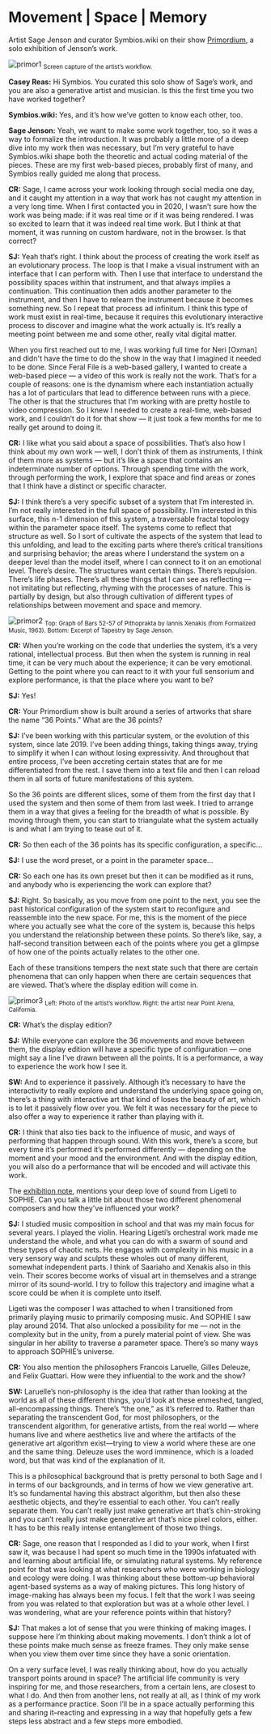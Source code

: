 # Movement | Space | Memory

Artist Sage Jenson and curator Symbios.wiki on their show [Primordium](https://feralfile.com/exhibitions/primordium-i8m), a solo exhibition of Jenson’s work.

![primor1](https://github.com/bitmark-inc/feral-file-docs/assets/62201063/a4298f06-6407-47b9-b297-4bed51fff00b)
<sub>Screen capture of the artist’s workflow.</sub>

**Casey Reas:** Hi Symbios. You curated this solo show of Sage’s work, and you are also a generative artist and musician. Is this the first time you two have worked together?

**Symbios.wiki:** Yes, and it’s how we’ve gotten to know each other, too.

**Sage Jenson:** Yeah, we want to make some work together, too, so it was a way to formalize the introduction. It was probably a little more of a deep dive into my work then was necessary, but I’m very grateful to have Symbios.wiki shape both the theoretic and actual coding material of the pieces. These are my first web-based pieces, probably first of many, and Symbios really guided me along that process.

**CR:** Sage, I came across your work looking through social media one day, and it caught my attention in a way that work has not caught my attention in a very long time. When I first contacted you in 2020, I wasn’t sure how the work was being made: if it was real time or if  it was being rendered. I was so excited to learn that it was indeed real time work. But I think at that moment, it was running on custom hardware, not in the browser. Is that correct?

**SJ:** Yeah that’s right. I think about the process of creating the work itself as an evolutionary process. The loop is that I make a visual instrument with an interface that I can perform with. Then I use that interface to understand the possibility spaces within that instrument, and that always implies a continuation. This continuation then adds another parameter to the instrument, and then I have to relearn the instrument because it becomes something new. So I repeat that process ad infinitum. I think this type of work must exist in real-time, because it requires this evolutionary interactive process to discover and imagine what the work actually is. It’s really a meeting point between me and some other, really vital digital matter.

When you first reached out to me, I was working full time for Neri [Oxman] and didn't have the time to do the show in the way that I imagined it needed to be done. Since Feral File is a web-based gallery, I wanted to create a web-based piece — a video of this work is really not the work. That’s for a couple of reasons: one is the dynamism where each instantiation actually has a lot of particulars that lead to difference between runs with a piece. The other is that the structures that I’m working with are pretty hostile to video compression. So I knew I needed to create a real-time, web-based work, and I couldn’t do it for that show — it just took a few months for me to really get around to doing it.

**CR:** I like what you said about a space of possibilities. That’s also how I think about my own work — well, I don’t think of them as instruments, I think of them more as systems — but it’s like a space that contains an indeterminate number of options. Through spending time with the work, through performing the work, I explore that space and find areas or zones that I think have a distinct or specific character.

**SJ:** I think there’s a very specific subset of a system that I’m interested in. I’m not really interested in the full space of possibility. I’m interested in this surface, this n-1 dimension of this system, a traversable fractal topology within the parameter space itself. The systems come to reflect that structure as well. So I sort of cultivate the aspects of the system that lead to this unfolding, and lead to the exciting parts where there’s critical transitions and surprising behavior; the areas where I understand the system on a deeper level than the model itself, where I can connect to it on an emotional level. There’s desire. The structures want certain things. There’s repulsion. There’s life phases. There’s all these things that I can see as reflecting — not imitating but reflecting, rhyming with the processes of nature. This is partially by design, but also through cultivation of different types of relationships between movement and space and memory.

![primor2](https://github.com/bitmark-inc/feral-file-docs/assets/62201063/1394dd08-2e25-4273-ae45-7a2f3a6ffc4d)
<sub>Top: Graph of Bars 52-57 of Pithoprakta by Iannis Xenakis (from Formalized Music, 1963). Bottom: Excerpt of Tapestry by Sage Jenson.</sub>

**CR:** When you’re working on the code that underlies the system, it’s a very rational, intellectual process. But then when the system is running in real time, it can be very much about the experience; it can be very emotional. Getting to the point where you can react to it with your full sensorium and explore performance, is that the place where you want to be?

**SJ:** Yes!

**CR:** Your Primordium show is built around a series of artworks that share the name “36 Points.” What are the 36 points?

**SJ:** I’ve been working with this particular system, or the evolution of this system, since late 2019. I’ve been adding things, taking things away, trying to simplify it when I can without losing expressivity. And throughout that entire process, I’ve been accreting certain states that are for me differentiated from the rest. I save them into a text file and then I can reload them in all sorts of future manifestations of this system.

So the 36 points are different slices, some of them from the first day that I used the system and then some of them from last week. I tried to arrange them in a way that gives a feeling for the breadth of what is possible. By moving through them, you can start to triangulate what the system actually is and what I am trying to tease out of it.

**CR:** So then each of the 36 points has its specific configuration, a specific...

**SJ:** I use the word preset, or a point in the parameter space…

**CR:** So each one has its own preset but then it can be modified as it runs, and anybody who is experiencing the work can explore that?

**SJ:** Right. So basically, as you move from one point to the next, you see the past historical configuration of the system start to reconfigure and reassemble into the new space. For me, this is the moment of the piece where you actually see what the core of the system is, because this helps you understand the relationship between these points. So there’s like, say, a half-second transition between each of the points where you get a glimpse of how one of the points actually relates to the other one.

Each of these transitions tempers the next state such that there are certain phenomena that can only happen when there are certain sequences that are viewed. That’s where the display edition will come in.

![primor3](https://github.com/bitmark-inc/feral-file-docs/assets/62201063/f3f37f57-2ee1-464f-9999-4133689735d2)
<sub>Left: Photo of the artist’s workflow. Right: the artist near Point Arena, California.</sub>

**CR:** What’s the display edition?

**SJ:** While everyone can explore the 36 movements and move between them, the display edition will have a specific type of configuration — one might say a line I’ve drawn between all the points. It is a performance, a way to experience the work how I see it.

**SW:** And to experience it passively. Although it’s necessary to have the interactivity to really explore and understand the underlying space going on, there’s a thing with interactive art that kind of loses the beauty of art, which is to let it passively flow over you. We felt it was necessary for the piece to also offer a way to experience it rather than playing with it.

**CR:** I think that also ties back to the influence of music, and ways of performing that happen through sound. With this work, there’s a score, but every time it’s performed it’s performed differently — depending on the moment and your mood and the environment. And with the display edition, you will also do a performance that will be encoded and will activate this work.

The [exhibition note](https://feralfile.com/exhibitions/primordium-i8m), mentions your deep love of sound from Ligeti to SOPHIE. Can you talk a little bit about those two different phenomenal composers and how they've influenced your work?

**SJ:** I studied music composition in school and that was my main focus for several years. I played the violin. Hearing Ligeti’s orchestral work made me understand the whole, and what you can do with a swarm of sound and these types of chaotic nets. He engages with complexity in his music in a very sensory way and sculpts these wholes out of many different, somewhat independent parts. I think of Saariaho and Xenakis also in this vein. Their scores become works of visual art in themselves and a strange mirror of its sound-world. I try to follow this trajectory and imagine what a score could be when it is complete unto itself.

Ligeti was the composer I was attached to when I transitioned from primarily playing music to primarily composing music. And SOPHIE I saw play around 2014. That also unlocked a possibility for me — not in the complexity but in the unity, from a purely material point of view. She was singular in her ability to traverse a parameter space. There’s so many ways to approach SOPHIE’s universe.

**CR:** You also mention the philosophers Francois Laruelle, Gilles Deleuze, and Felix Guattari. How were they influential to the work and the show?

**SW:** Laruelle’s non-philosophy is the idea that rather than looking at the world as all of these different things, you’d look at these enmeshed, tangled, all-encompassing things. There’s “the one,” as it’s referred to. Rather than separating the transcendent God, for most philosophers, or the transcendent algorithm, for generative artists, from the real world — where humans live and where aesthetics live and where the artifacts of the generative art algorithm exist—trying to view a world where these are one and the same thing. Deleuze uses the word imminence, which is a loaded word, but that was kind of the explanation of it.

This is a philosophical background that is pretty personal to both Sage and I in terms of our backgrounds, and in terms of how we view generative art. It’s so fundamental having this abstract algorithm, but then also these aesthetic objects, and they’re essential to each other. You can’t really separate them. You can’t really just make generative art that’s chin-stroking and you can’t really just make generative art that’s nice pixel colors, either. It has to be this really intense entanglement of those two things.

**CR:** Sage, one reason that I responded as I did to your work, when I first saw it, was because I had spent so much time in the 1990s infatuated with and learning about artificial life, or simulating natural systems. My reference point for that was looking at what researchers who were working in biology and ecology were doing. I was thinking about these bottom-up behavioral agent-based systems as a way of making pictures. This long history of image-making has always been my focus. I felt that the work I was seeing from you was related to that exploration but was at a whole other level. I was wondering, what are your reference points within that history?

**SJ:** That makes a lot of sense that you were thinking of making images. I suppose here I’m thinking about making movements. I don’t think a lot of these points make much sense as freeze frames. They only make sense when you view them over time since they have a sonic orientation.

On a very surface level, I was really thinking about, how do you actually transport points around in space? The artificial life community is very inspiring for me, and those researchers, from a certain lens, are closest to what I do. And then from another lens, not really at all, as I think of my work as a performance practice. Soon I’ll be in a space actually performing this and sharing it–reacting and expressing in a way that hopefully gets a few steps less abstract and a few steps more embodied.
